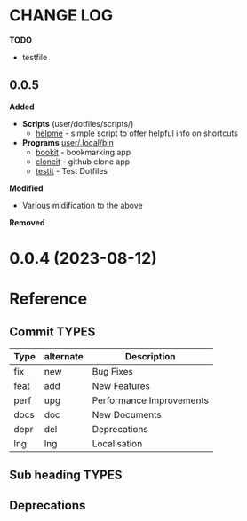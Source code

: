 # CHANGE LOG

**TODO**
- testfile 

## 0.0.5

**Added**
- **Scripts** (user/dotfiles/scripts/)
  - [helpme](/user/.dotfiles/scripts/helpme) - simple script to offer helpful info on shortcuts
- **Programs** [user/.local/bin](user/.local/bin)
  - [bookit](user/.local/bin/bookit) - bookmarking app
  - [cloneit](user/.local/bin/cloneit) - github clone app 
  - [testit](user/.local/bin/testit) - Test Dotfiles

**Modified**
- Various midification to the above

**Removed**









# 0.0.4 (2023-08-12)

<!-- CHANGELOG SPLIT MARKER -->


# Reference

## Commit TYPES

|Type   |alternate |Description                  |
| ------|--------- |---------------------------- |
|   fix |new       | Bug Fixes                   |
|  feat |add       | New Features                |
|  perf |upg       | Performance Improvements    |
|  docs |doc       | New Documents               |
|  depr |del       | Deprecations                |
|  lng  |lng       | Localisation                |

## Sub heading TYPES


## Deprecations